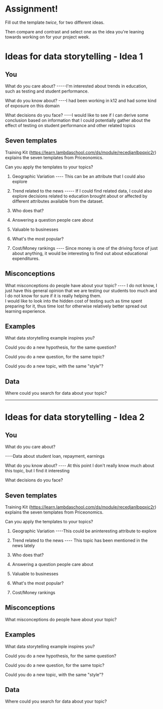 # Assignment!

Fill out the template *twice*, for two different ideas.

Then compare and contrast and select one as the idea you're leaning towards
working on for your project week.


# Ideas for data storytelling - Idea 1

## You

What do you care about?
-----I'm interested about trends in education, such as testing and student performance.

What do you know about?
----I had been working in k12 and had some kind of exposure on this domain

What decisions do you face?
----I would like to see if I can derive some conclusion based on information that I could 
    potentially gather about the effect of testing on student performance and other related topics

## Seven templates

Training Kit (https://learn.lambdaschool.com/ds/module/recedjanlbpqxic2r) explains the seven templates from Priceonomics.

Can you apply the templates to your topics? 

1. Geographic Variation
  ---- This can be an attribute that I could also explore

2. Trend related to the news
  ----- If I could find related data, I could also explore decisions related to education brought about or
        affected by different attributes available from the dataset.

3. Who does that?


4. Answering a question people care about


5. Valuable to businesses


6. What's the most popular?


7. Cost/Money rankings
  ---- Since money is one of the driving force of just about anything, it would be interesting to find out about educational
        expenditures.

## Misconceptions

What misconceptions do people have about your topic?
---- I do not know, I just have this general opinion that we are testing our students too much and I do not know
     for sure if it is really helping them.  
     I would like to look into the hidden cost of testing such as time spent preparing for it, thus time lost for otherwise 
     relatively better spread out learning experience. 
     

## Examples

What data storytelling example inspires you?


Could you do a new hypothesis, for the same question?


Could you do a new question, for the same topic?


Could you do a new topic, with the same "style"?


## Data

Where could you search for data about your topic?

---

# Ideas for data storytelling - Idea 2

## You

What do you care about?

----Data about student loan, repayment, earnings

What do you know about?
---- At this point I don't really know much about this topic, but I find it interesting

What decisions do you face?


## Seven templates

Training Kit (https://learn.lambdaschool.com/ds/module/recedjanlbpqxic2r) explains the seven templates from Priceonomics.

Can you apply the templates to your topics? 

1. Geographic Variation
----This could be aninteresting attribute to explore

2. Trend related to the news
---- This topic has been mentioned in the news lately

3. Who does that?


4. Answering a question people care about


5. Valuable to businesses


6. What's the most popular?


7. Cost/Money rankings


## Misconceptions

What misconceptions do people have about your topic?


## Examples

What data storytelling example inspires you?


Could you do a new hypothesis, for the same question?


Could you do a new question, for the same topic?


Could you do a new topic, with the same "style"?


## Data

Where could you search for data about your topic?
